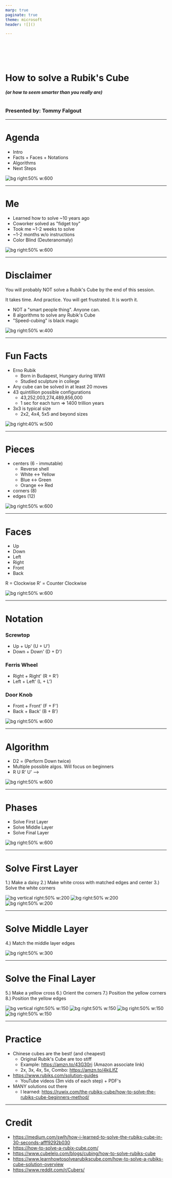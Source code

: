 ```yaml
---
marp: true
paginate: true
theme: microsoft
header: ![]()

---
```

<!--
_class: intro-blue
_header: ![]()
-->

# &nbsp;
# How to solve a Rubik's Cube
##### (or how to seem smarter than you really are)
#
#
### Presented by: Tommy Falgout 

---

# Agenda

- Intro
- Facts + Faces + Notations
- Algorithms
- Next Steps

![bg right:50% w:600](img/4x4.png)

<!--
_footer: Credit https://ruwix.com/the-rubiks-cube/rubiks-cube-memes/
-->

---

# Me

- Learned how to solve ~10 years ago
- Coworker solved as "fidget toy"
- Took me ~1-2 weeks to solve
- ~1-2 months w/o instructions
- Color Blind (Deuteranomaly)

![bg right:50% w:600](img/rubiks-cube.jpg)

---

# Disclaimer

You will probably NOT solve a Rubik's Cube by the end of this session.

It takes time. And practice.  You will get frustrated. It is worth it.

- NOT a "smart people thing".  Anyone can.
- 8 algorithms to solve any Rubik's Cube
- "Speed-cubing" is black magic

![bg right:50% w:400](img/look-back-photo.jpg)

<!--
_footer: Credit https://ruwix.com/the-rubiks-cube/rubiks-cube-memes/rubiks-cube-memes-page-3/
-->

---

# Fun Facts

- Erno Rubik 
  - Born in Budapest, Hungary during WWII
  - Studied sculpture in college
- Any cube can be solved in at least 20 moves
- 43 quintillion possible configurations
  - 43,252,003,274,489,856,000
  - 1 sec for each turn => 1400 trillion years
- 3x3 is typical size
  - 2x2, 4x4, 5x5 and beyond sizes

![bg right:40% w:500](img/erno-rubik.jpeg)

<!--
_footer: Credit https://www.theguardian.com/books/2020/sep/13/erno-rubik-the-cube-gives-me-hope-people-can-solve-their-problems-and-survive
-->

---

# Pieces

- centers (6 - immutable)
  - Reverse shell
  - White <-> Yellow
  - Blue <-> Green
  - Orange <-> Red
- corners (8)
- edges (12)

![bg right:50% w:600](img/pieces.webp)

---

# Faces

- Up
- Down
- Left
- Right
- Front
- Back

R = Clockwise
R' = Counter Clockwise

![bg right:50% w:600](img/faces.png)

<!--
_footer: Credit https://mzrg.com/rubik/mech.shtml
-->

---

# Notation 

### Screwtop
- Up + Up' (U + U')
- Down + Down' (D + D')

### Ferris Wheel

- Right + Right' (R + R')
- Left + Left' (L + L')

### Door Knob
- Front + Front' (F + F')
- Back + Back' (B + B')

![bg right:50% w:600](img/notations.webp)

---

# Algorithm

- D2 = (Perform Down twice)
- Multiple possible algos.  Will focus on beginners
- R U R' U'  -->

![bg right:50% w:600](img/rotate.webp)

<!--
_footer: Credit https://www.cubelelo.com/blogs/cubing/how-to-solve-rubiks-cube
-->
---

# Phases

- Solve First Layer
- Solve Middle Layer
- Solve Final Layer

![bg right:50% w:600](img/solve-phases.jpg)

<!--
_footer: Credit https://www.youtube.com/watch?v=1t1OL2zN0LQ&pp=0gcJCdgAo7VqN5tD
-->

---

# Solve First Layer
1.) Make a daisy
2.) Make white cross with matched edges and center
3.) Solve the white corners

![bg vertical right:50% w:200](img/step1.png)
![bg right:50% w:200](img/step2.png)
![bg right:50% w:200](img/step3.png)

<!--
_footer: Credit https://www.learnhowtosolvearubikscube.com/how-to-solve-a-rubiks-cube-solution-overview
-->


---

# Solve Middle Layer

4.) Match the middle layer edges

![bg right:50% w:300](img/step4.png)

<!--
_footer: Credit https://www.learnhowtosolvearubikscube.com/how-to-solve-a-rubiks-cube-solution-overview
-->

---

# Solve the Final Layer

5.) Make a yellow cross
6.) Orient the corners
7.) Position the yellow corners
8.) Position the yellow edges

![bg vertical right:50% w:150](img/step5.png)
![bg right:50% w:150](img/step6.png)
![bg right:50% w:150](img/step7.png)
![bg right:50% w:150](img/step8.png)


<!--
_footer: Credit https://www.learnhowtosolvearubikscube.com/how-to-solve-a-rubiks-cube-solution-overview
-->

---

# Practice

- Chinese cubes are the best! (and cheapest)
  - Original Rubik's Cube are too stiff
  - Example: https://amzn.to/43G30rj (Amazon associate link)
  - 2x, 3x, 4x, 5x, Combo: https://amzn.to/4kjLlfZ 
- https://www.rubiks.com/solution-guides
  - YouTube videos (3m vids of each step) + PDF's
- MANY solutions out there
  - I learned: https://ruwix.com/the-rubiks-cube/how-to-solve-the-rubiks-cube-beginners-method/

---
# Credit

- https://medium.com/swlh/how-i-learned-to-solve-the-rubiks-cube-in-30-seconds-afff9292b030
- https://how-to-solve-a-rubix-cube.com/
- https://www.cubelelo.com/blogs/cubing/how-to-solve-rubiks-cube
- https://www.learnhowtosolvearubikscube.com/how-to-solve-a-rubiks-cube-solution-overview
- https://www.reddit.com/r/Cubers/